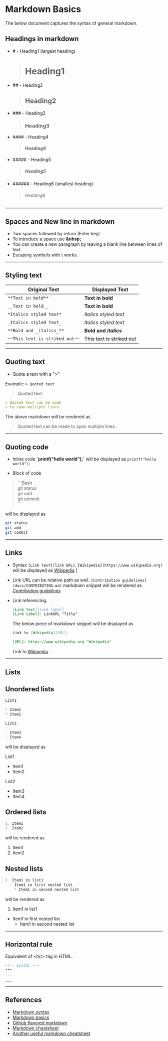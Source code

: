 # Markdown Basics

The below document captures the syntax of general markdown.

## Headings in markdown

* \# - Heading1 (largest heading)
  > # Heading1

* \#\# - Heading2
  > ## Heading2

* \#\#\# - Heading3
  > ### Heading3

* \#\#\#\# - Heading4
  > #### Heading4

* \#\#\#\#\# - Heading5
  > ##### Heading5

* \#\#\#\#\#\# - Heading6 (smallest heading)
  > ###### Heading6

---

## Spaces and New line in markdown

* Two spaces followed by return (Enter key)
* To introduce a space use **\&nbsp;**
* You can create a new paragraph by leaving a blank line between lines of text.
* Escaping symbols with \ works.

---

## Styling text

| Original Text                  | Displayed Text               |
| ------------------------------ | ---------------------------- |
| `**Text in bold**`             | **Text in bold**             |
| `__Text in bold__`             | __Text in bold__             |
| `*Italics styled text*`        | *Italics styled text*        |
| `_Italics styled text_`        | _Italics styled text_        |
| `**Bold and _italics_**`       | **Bold and _italics_**       |
| `~~This text is striked out~~` | ~~This text is striked out~~ |

---

## Quoting text

* Quote a text with a ">"

Example: `> Quoted text`
> Quoted text.

```Markdown
> Quoted text can be made
> to span multiple lines.
```

The above markdown will be rendered as

> Quoted text can be made to span multiple lines.

---

## Quoting code

* Inline code **\`printf("hello world");\`** will be displayed as `printf("hello world");`

* Block of code

> \`\`\`Bash  
> git status  
> git add  
> git commit  
> \`\`\`

will be displayed as

```Bash
git status
git add
git commit
```

---

## Links

* Syntax `[Link text](link URL)`. `[Wikipedia](https://www.wikipedia.org)` will be displayed as [Wikipedia](https://www.wikipedia.org) |

* Link URL can be relative path as well. `[Contribution guidelines](docs/CONTRIBUTING.md)` markdown snippet will be rendered as [Contribution guidelines](docs/CONTRIBUTING.md)

* Link referencing.

  ```Markdown
  [Link text][Link label]
  [Link Label]: LinkURL "Title"
  ```
  
  The below piece of markdown snippet will be displayed as

  ```Markdown
  Link to [Wikipedia][URL].

  [URL]: https://www.wikipedia.org "Wikipedia"
  ```

  Link to [Wikipedia][URL].

[URL]: https://www.wikipedia.org

---

## Lists

## Unordered lists

```Markdown
List1

* Item1
* Item2

List2

- Item3
- Item4
```

will be displayed as

List1

* Item1
* Item2

List2

- Item3
- Item4

## Ordered lists

```Markdown
1. Item1
2. Item2
```

will be rendered as

1. Item1
2. Item2

## Nested lists

```Markdown
1. Item1 in list1
  - Item1 in first nested list
    * Item1 in second nested list
```

will be rendered as

1. Item1 in list1
  - Item1 in first nested list
    * Item1 in second nested list

---

## Horizontal rule

Equivalent of \<hr/> tag in HTML.

```Markdown
<!-- Syntax -->
***
---
___
```

---

## References

* [Markdown syntax](https://daringfireball.net/projects/markdown/syntax)
* [Markdown basics](https://help.github.com/en/articles/basic-writing-and-formatting-syntax)
* [Github flavored markdown](https://github.github.com/gfm/)
* [Markdown cheatsheet](https://github.com/adam-p/markdown-here/wiki/Markdown-Cheatsheet)
* [Another useful markdown cheatsheet](https://developers.datenstrom.se/help/markdown-cheat-sheet)

